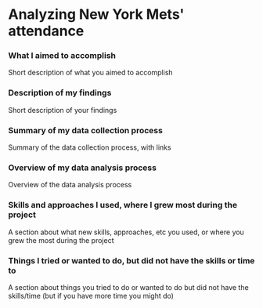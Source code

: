 # Analyzing New York Mets' attendance
### What I aimed to accomplish
Short description of what you aimed to accomplish

### Description of my findings
Short description of your findings

### Summary of my data collection process
Summary of the data collection process, with links

### Overview of my data analysis process
Overview of the data analysis process

### Skills and approaches I used, where I grew most during the project
A section about what new skills, approaches, etc you used, or where you grew the most during the project

### Things I tried or wanted to do, but did not have the skills or time to
A section about things you tried to do or wanted to do but did not have the skills/time (but if you have more time you might do)
